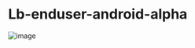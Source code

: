 # Lb-enduser-android-alpha

![image](https://github.com/q422013/Lb-enduser-android-alpha/blob/master/lv.gif)
